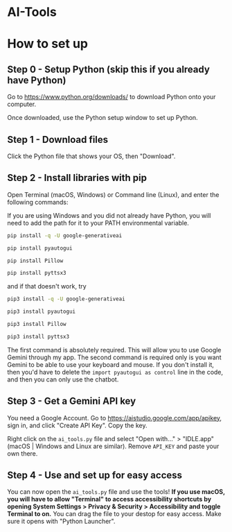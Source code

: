# AI-Tools

# How to set up

## Step 0 - Setup Python (skip this if you already have Python)

Go to https://www.python.org/downloads/ to download Python onto your computer.

Once downloaded, use the Python setup window to set up Python.

## Step 1 - Download files

Click the Python file that shows your OS, then "Download".

## Step 2 - Install libraries with pip

Open Terminal (macOS, Windows) or Command line (Linux), and enter the following commands:

If you are using Windows and you did not already have Python, you will need to add the path for it to your PATH environmental variable.

```bash
pip install -q -U google-generativeai
```

```bash
pip install pyautogui
```

```bash
pip install Pillow
```

```bash
pip install pyttsx3
```

and if that doesn't work, try

```bash
pip3 install -q -U google-generativeai
```

```bash
pip3 install pyautogui
```

```bash
pip3 install Pillow
```

```bash
pip3 install pyttsx3
```

The first command is absolutely required. This will allow you to use Google Gemini through my app. The second command is required only is you want Gemini to be able to use your keyboard and mouse. If you don't install it, then you'd have to delete the `import pyautogui as control` line in the code, and then you can only use the chatbot.

## Step 3 - Get a Gemini API key

You need a Google Account. Go to https://aistudio.google.com/app/apikey, sign in, and click "Create API Key". Copy the key.

Right click on the `ai_tools.py` file and select "Open with..." > "IDLE.app" (macOS | Windows and Linux are similar). Remove `API_KEY` and paste your own there.

## Step 4 - Use and set up for easy access

You can now open the `ai_tools.py` file and use the tools! **If you use macOS, you will have to allow "Terminal" to access accessibility shortcuts by opening System Settings > Privacy & Security > Accessibility and toggle Terminal to on.** You can drag the file to your destop for easy access. Make sure it opens with "Python Launcher".
